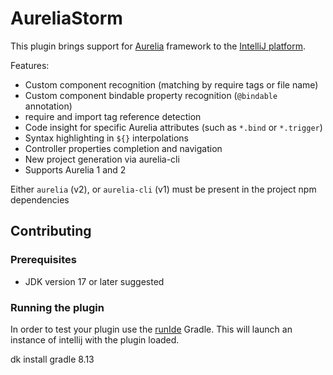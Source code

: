 <!-- Plugin description -->

# AureliaStorm

This plugin brings support for [Aurelia](http://aurelia.io) framework to
the [IntelliJ platform](https://www.jetbrains.com/products.html?fromMenu#lang=js&type=ide).

Features:

* Custom component recognition (matching by require tags or file name)
* Custom component bindable property recognition (`@bindable` annotation)
* require and import tag reference detection
* Code insight for specific Aurelia attributes (such as `*.bind` or `*.trigger`)
* Syntax highlighting in `${}` interpolations
* Controller properties completion and navigation
* New project generation via aurelia-cli
* Supports Aurelia 1 and 2

Either `aurelia` (v2), or `aurelia-cli` (v1) must be present in the project npm dependencies

<!-- Plugin description end -->

## Contributing

### Prerequisites

* JDK version 17 or later suggested

### Running the plugin

In order to test your plugin use the [runIde](https://plugins.jetbrains.com/docs/intellij/configuring-plugin-project.html#run-ide-task)
Gradle. This will launch an instance of intellij with the plugin loaded.

dk install gradle 8.13